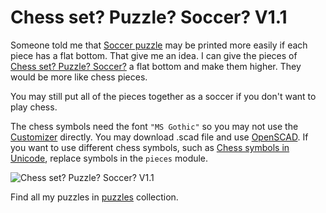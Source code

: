 # Chess set? Puzzle? Soccer? V1.1
Someone told me that [Soccer puzzle](https://www.thingiverse.com/thing:1534279) may be printed more easily if each piece has a flat bottom. That give me an idea. I can give the pieces of [Chess set? Puzzle? Soccer?](https://www.thingiverse.com/thing:1547895) a flat bottom and make them higher. They would be more like chess pieces. 

You may still put all of the pieces together as a soccer if you don't want to play chess. 

The chess symbols need the font `"MS Gothic"` so you may not use the [Customizer](http://www.thingiverse.com/apps/customizer/run?thing_id=1547895) directly. You may download .scad file and use [OpenSCAD](http://www.openscad.org/). If you want to use different chess symbols, such as [Chess symbols in Unicode](https://en.wikipedia.org/wiki/Chess_symbols_in_Unicode), replace symbols in the `pieces` module. 

![Chess set? Puzzle? Soccer? V1.1](http://thingiverse-production-new.s3.amazonaws.com/renders/d1/94/3f/d2/d0/a09b9ce9f62c4c4ecb517105156c14b2_preview_featured.JPG)

Find all my puzzles in [puzzles](https://www.thingiverse.com/JustinSDK/collections/puzzles) collection.